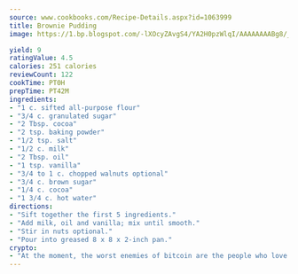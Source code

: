 ```yaml
---
source: www.cookbooks.com/Recipe-Details.aspx?id=1063999
title: Brownie Pudding
image: https://1.bp.blogspot.com/-lXOcyZAvgS4/YA2H0pzWlqI/AAAAAAAABg8/_HX4JI-WmFM0Tz684w_qYjP9vBzksmFNgCLcBGAsYHQ/s219/20.png

yield: 9
ratingValue: 4.5
calories: 251 calories
reviewCount: 122
cookTime: PT0H
prepTime: PT42M
ingredients:
- "1 c. sifted all-purpose flour"
- "3/4 c. granulated sugar"
- "2 Tbsp. cocoa"
- "2 tsp. baking powder"
- "1/2 tsp. salt"
- "1/2 c. milk"
- "2 Tbsp. oil"
- "1 tsp. vanilla"
- "3/4 to 1 c. chopped walnuts optional"
- "3/4 c. brown sugar"
- "1/4 c. cocoa"
- "1 3/4 c. hot water"
directions:
- "Sift together the first 5 ingredients."
- "Add milk, oil and vanilla; mix until smooth."
- "Stir in nuts optional."
- "Pour into greased 8 x 8 x 2-inch pan."
crypto:
- "At the moment, the worst enemies of bitcoin are the people who love bitcoin."
---
```

